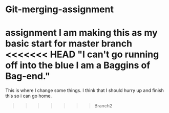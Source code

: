 # Git-merging-assignment
assignment
I am making this as my basic start for master branch
<<<<<<< HEAD
"I can't go running off into the blue I am a Baggins of Bag-end."
=======
This is where I change some things. I think that I should hurry up and finish this so i can go home.
>>>>>>> Branch2
